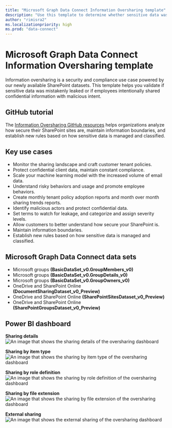 ```yaml
---
title: "Microsoft Graph Data Connect Information Oversharing template"
description: "Use this template to determine whether sensitive data was mistakenly leaked or if employees intentionally shared confidential information with malicious intent."
author: "rimisra2"
ms.localizationpriority: high
ms.prod: "data-connect"
---
```


# Microsoft Graph Data Connect Information Oversharing template

Information oversharing is a security and compliance use case powered by our newly available SharePoint datasets. This template helps you validate if sensitive data was mistakenly leaked or if employees intentionally shared confidential information with malicious intent. 

## GitHub tutorial

The [Information Oversharing GitHub resources](https://github.com/microsoftgraph/dataconnect-solutions/tree/main/solutions/information-oversharing) helps organizations analyze how secure their SharePoint sites are, maintain information boundaries, and establish new rules based on how sensitive data is managed and classified.

## Key use cases 
- Monitor the sharing landscape and craft customer tenant policies.  
- Protect confidential client data, maintain constant compliance.  
- Scale your machine learning model with the increased volume of email data.  
- Understand risky behaviors and usage and promote employee behaviors.  
- Create monthly tenant policy adoption reports and month over month sharing trends reports.  
- Identify malicious actors and protect confidential data.  
- Set terms to watch for leakage, and categorize and assign severity levels.  
- Allow customers to better understand how secure your SharePoint is. 
- Maintain information boundaries. 
- Establish new rules based on how sensitive data is managed and classified. 
 

## Microsoft Graph Data Connect data sets  
- Microsoft groups **(BasicDataSet_v0.GroupMembers_v0)** 
- Microsoft groups **(BasicDataSet_v0.GroupDetails_v0)** 
- Microsoft groups **(BasicDataSet_v0.GroupOwners_v0)** 
- OneDrive and SharePoint Online **(DocumentSharingDataset_v0_Preview)**
- OneDrive and SharePoint Online **(SharePointSitesDataset_v0_Preview)**
- OneDrive and SharePoint Online **(SharePointGroupsDataset_v0_Preview)**

## Power BI dashboard 

**Sharing details**  
![An image that shows the sharing details of the oversharing dashboard](images/data-connect-templates-oversharing-sharing.png)

**Sharing by item type**
![An image that shows the sharing by item type of the oversharing dashboard](images/data-connect-templates-oversharing-items.png)

**Sharing by role definition**
![An image that shows the sharing by role definition of the oversharing dashboard](images/data-connect-templates-oversharing-roles.png)

**Sharing by file extension**
![An image that shows the sharing by file extension of the oversharing dashboard](images/data-connect-templates-oversharing-extensions.png)

**External sharing**
![An image that shows the external sharing of the oversharing dashboard](images/data-connect-templates-oversharing-external.png)
